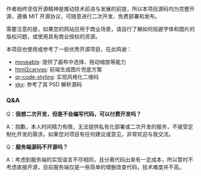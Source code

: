 作者始终坚信开源精神是推动技术前进与发展的前提，所以本项目源码均为完整开源，遵循 MIT 开源协议，可随意进行二次开发、免费部署和发布。

需要注意的是，如果您的网站应用于商业场景，请自行了解如何规避字体和图片的版权问题，或使用具有商业授权的资源。

本项目也使用或参考了一些优秀开源项目，在此鸣谢：

- [moveable](https://github.com/daybrush/moveable): 提供了画布中选择、拖动缩放等能力
- [html2canvas](https://github.com/niklasvh/html2canvas): 前端生成图片兜底方案
- [qr-code-styling](https://qr-code-styling.com/): 实现风格化二维码
- [sky](https://github.com/cfour-hi/sky): 参考了其 PSD 解析源码

### Q&A

Q：**我想二次开发，但是不会编写代码，可以付费开发吗？**

A：抱歉，本人时间精力有限，无法提供私有化部署或二次开发的服务，不接受定制化开发的需求。如果您对项目有任何建议或意见，非常欢迎与我交流。

Q：**服务端源码不开源吗？**

A：考虑到服务端的实现语言不尽相同，且分离代码出来有一定成本，所以暂时不考虑直接开源，目前服务端仅是一些简单的增删改查代码，技术难度并不高。

